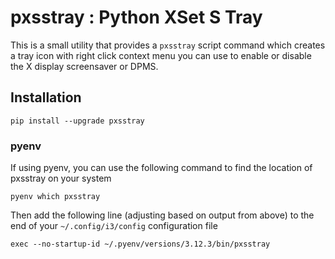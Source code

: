 # pxsstray : Python XSet S Tray 

This is a small utility that provides a `pxsstray` script command which creates a tray icon with right click context menu you can use to enable or disable the X display screensaver or DPMS.

## Installation

```
pip install --upgrade pxsstray
```

### pyenv

If using pyenv, you can use the following command to find the location of pxsstray on your system

```
pyenv which pxsstray
```

Then add the following line (adjusting based on output from above) to the end of your `~/.config/i3/config` configuration file

```
exec --no-startup-id ~/.pyenv/versions/3.12.3/bin/pxsstray
```



